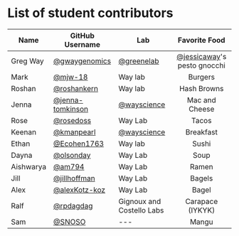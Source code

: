 # List of student contributors

| Name | GitHub Username | Lab | Favorite Food |
| ---- | --------------- | --- | :-----------: |
| Greg Way | [@gwaygenomics](https://github.com/gwaygenomics) | [@greenelab](https://github.com/greenelab) | [@jessicaway](https://github.com/jessicaway)'s pesto gnocchi |
| Mark | [@mjw-18](https://github.com/mjw-18) | Way lab | Burgers |
| Roshan | [@roshankern](https://github.com/roshankern) | Way lab | Hash Browns |
| Jenna | [@jenna-tomkinson](https://github.com/jenna-tomkinson) | [@wayscience](https://github.com/WayScience) | Mac and Cheese |
| Rose | [@rosedoss](https://github.com/rosedoss) | Way Lab | Tacos |
| Keenan | [@kmanpearl](https://github.com/kmanpearl) | [@wayscience](https://github.com/WayScience) | Breakfast |
| Ethan | [@Ecohen1763](https://github.com/Ecohen1763) | Way lab | Sushi |
| Dayna | [@olsonday](https://github.com/olsonday) | Way Lab | Soup |
| Aishwarya | [@am794](https://github.com/am794) | Way Lab | Ramen |
| Jill | [@jillhoffman](https://github.com/jillhoffman) | Way Lab | Bagels |
| Alex | [@alexKotz-koz](https://github.com/alexKotz-koz) | Way Lab | Bagel |
| Ralf | [@rpdagdag](https://github.com/rpdagdag) | Gignoux and Costello Labs | Carapace (IYKYK) |
| Sam | [@SNOSO](https://github.com/SNOSO) | --- | Mangu |
